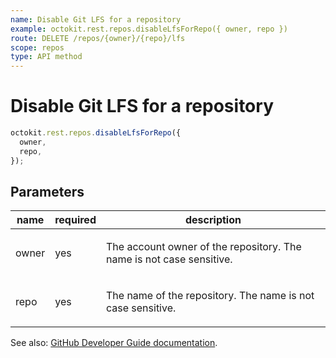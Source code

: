 ```yaml
---
name: Disable Git LFS for a repository
example: octokit.rest.repos.disableLfsForRepo({ owner, repo })
route: DELETE /repos/{owner}/{repo}/lfs
scope: repos
type: API method
---
```


# Disable Git LFS for a repository

```js
octokit.rest.repos.disableLfsForRepo({
  owner,
  repo,
});
```

## Parameters

<table>
  <thead>
    <tr>
      <th>name</th>
      <th>required</th>
      <th>description</th>
    </tr>
  </thead>
  <tbody>
    <tr><td>owner</td><td>yes</td><td>

The account owner of the repository. The name is not case sensitive.

</td></tr>
<tr><td>repo</td><td>yes</td><td>

The name of the repository. The name is not case sensitive.

</td></tr>
  </tbody>
</table>

See also: [GitHub Developer Guide documentation](https://docs.github.com/enterprise-cloud@latest//rest/reference/repos#disable-git-lfs-for-a-repository).
